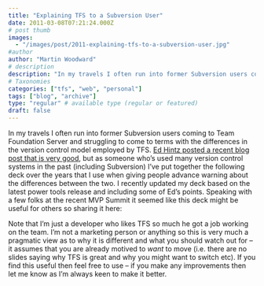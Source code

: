```yaml
---
title: "Explaining TFS to a Subversion User"
date: 2011-03-08T07:21:24.000Z
# post thumb
images:
  - "/images/post/2011-explaining-tfs-to-a-subversion-user.jpg"
#author
author: "Martin Woodward"
# description
description: "In my travels I often run into former Subversion users coming to Team Foundation Server and struggling to come to terms with the differences."
# Taxonomies
categories: ["tfs", "web", "personal"]
tags: ["blog", "archive"]
type: "regular" # available type (regular or featured)
draft: false
---
```

In my travels I often run into former Subversion users coming to Team Foundation Server and struggling to come to terms with the differences in the version control model employed by TFS.  [Ed Hintz posted a recent blog post that is very good](http://tinyurl.com/svn2tfs), but as someone who’s used many version control systems in the past (including Subversion) I’ve put together the following deck over the years that I use when giving people advance warning about the differences between the two.  I recently updated my deck based on the latest power tools release and including some of Ed’s points.  Speaking with a few folks at the recent MVP Summit it seemed like this deck might be useful for others so sharing it here:  

Note that I’m just a developer who likes TFS so much he got a job working on the team.  I’m not a marketing person or anything so this is very much a pragmatic view as to why it is different and what you should watch out for – it assumes that you are already motived to *want* to move (i.e. there are no slides saying why TFS is great and why you might want to switch etc).  If you find this useful then feel free to use – if you make any improvements then let me know as I’m always keen to make it better.